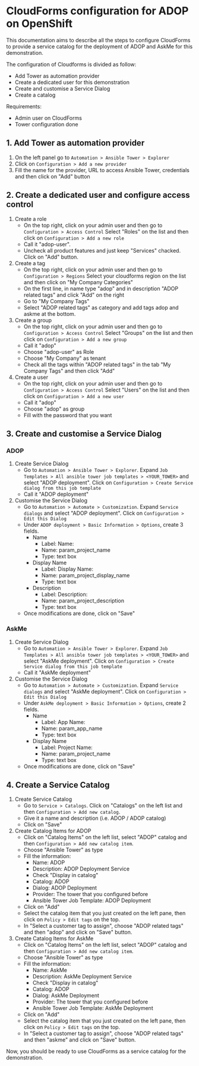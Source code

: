 # CloudForms configuration for ADOP on OpenShift
This documentation aims to describe all the steps to configure CloudForms to provide a service catalog for the deployment of ADOP and AskMe for this demonstration.

The configuration of Cloudforms is divided as follow:
* Add Tower as automation provider
* Create a dedicated user for this demonstration
* Create and customise a Service Dialog
* Create a catalog

Requirements:
* Admin user on CloudForms
* Tower configuration done

## 1. Add Tower as automation provider
1. On the left panel go to `Automation > Ansible Tower > Explorer` 
2. Click on `Configuration > Add a new provider`
3. Fill the name for the provider, URL to access Ansible Tower, credentials and then click on "Add" button

## 2. Create a dedicated user and configure access control
1. Create a role 
    * On the top right, click on your admin user and then go to `Configuration > Access Control` Select "Roles" on the list and then click on `Configuration > Add a new role`
    * Call it "adop-user".
    * Uncheck all product features and just keep "Services" chacked. Click on "Add" button.
2. Create a tag
    * On the top right, click on your admin user and then go to `Configuration > Regions` Select your cloudforms region on the list and then click on "My Company Categories"
    * On the first line, in name type "adop" and in description "ADOP related tags" and click "Add" on the right
    * Go to "My Company Tags"
    * Select "ADOP related tags" as category and add tags adop and askme at the bottom.
3. Create a group
    * On the top right, click on your admin user and then go to `Configuration > Access Control` Select "Groups" on the list and then click on `Configuration > Add a new group`
    * Call it "adop"
    * Choose "adop-user" as Role
    * Choose "My Company" as tenant
    * Check all the tags within "ADOP related tags" in the tab "My Company Tags" and then click "Add"
4. Create a user
    * On the top right, click on your admin user and then go to `Configuration > Access Control` Select "Users" on the list and then click on `Configuration > Add a new user`
    * Call it "adop"
    * Choose "adop" as group
    * Fill with the password that you want

## 3. Create and customise a Service Dialog
### ADOP
1. Create Service Dialog
    * Go to `Automation > Ansible Tower > Explorer`. Expand `Job Templates > All ansible tower job templates > <YOUR_TOWER>` and select "ADOP deployment". Click on `Configuration > Create Service dialog from this job template`
    * Call it "ADOP deployment"
2. Customise the Service Dialog
    * Go to `Automation > Automate > Customization`. Expand `Service dialogs` and select "ADOP deployment". Click on `Configuration > Edit this Dialog`
    * Under `ADOP deployment > Basic Information > Options`, create 3 fields.
        * Name
            * Label: Name:
            * Name: param_project_name
            * Type: text box
        * Display Name
            * Label: Display Name:
            * Name: param_project_display_name
            * Type: text box
        * Description
            * Label: Description:
            * Name: param_project_description
            * Type: text box
    * Once modifications are done, click on "Save"

### AskMe
1. Create Service Dialog
    * Go to `Automation > Ansible Tower > Explorer`. Expand `Job Templates > All ansible tower job templates > <YOUR_TOWER>` and select "AskMe deployment". Click on `Configuration > Create Service dialog from this job template`
    * Call it "AskMe deployment"
2. Customise the Service Dialog
    * Go to `Automation > Automate > Customization`. Expand `Service dialogs` and select "AskMe deployment". Click on `Configuration > Edit this Dialog`
    * Under `AskMe deployment > Basic Information > Options`, create 2 fields.
        * Name
            * Label: App Name:
            * Name: param_app_name
            * Type: text box
        * Display Name
            * Label: Project Name:
            * Name: param_project_name
            * Type: text box
    * Once modifications are done, click on "Save"
## 4. Create a Service Catalog
1. Create Service Catalog
    * Go to `Service > Catalogs`. Click on "Catalogs" on the left list and then `Configuration > Add new catalog`.
    * Give it a name and description (i.e. ADOP / ADOP catalog)
    * Click on "Save"
2. Create Catalog Items for ADOP
    * Click on "Catalog Items" on the left list, select "ADOP" catalog and then `Configuration > Add new catalog item`.
    * Choose "Ansible Tower" as type 
    * Fill the information:
        * Name: ADOP
        * Description: ADOP Deployment Service
        * Check "Display in catalog"
        * Catalog: ADOP
        * Dialog: ADOP Deployment
        * Provider: The tower that you configured before
        * Ansible Tower Job Template: ADOP Deployment
    * Click on "Add"
    * Select the catalog item that you just created on the left pane, then click on `Policy > Edit tags` on the top.
    * In "Select a customer tag to assign", choose "ADOP related tags" and then "adop" and click on "Save" button. 
3. Create Catalog Items for AskMe
    * Click on "Catalog Items" on the left list, select "ADOP" catalog and then `Configuration > Add new catalog item`.
    * Choose "Ansible Tower" as type 
    * Fill the information:
        * Name: AskMe
        * Description: AskMe Deployment Service
        * Check "Display in catalog"
        * Catalog: ADOP
        * Dialog: AskMe Deployment
        * Provider: The tower that you configured before
        * Ansible Tower Job Template: AskMe Deployment
    * Click on "Add"
    * Select the catalog item that you just created on the left pane, then click on `Policy > Edit tags` on the top.
    * In "Select a customer tag to assign", choose "ADOP related tags" and then "askme" and click on "Save" button. 

Now, you should be ready to use CloudForms as a service catalog for the demonstration.